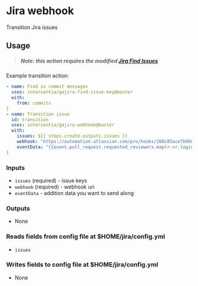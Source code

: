 # Jira webhook
Transition Jira issues


## Usage

> ##### Note: this action requires the modified [Jira Find Issues](https://github.com/intersentia/gajira-find-issue-key)


Example transition action:

```yaml
- name: Find in commit messages
  uses: intersentia/gajira-find-issue-key@master
  with:
    from: commits
}
- name: Transition issue
  id: transition
  uses: intersentia/gajira-webhook@master
  with:
    issues: ${{ steps.create.outputs.issues }}
    webhook: "https://automation.atlassian.com/pro/hooks/268c85ace7b9b03ba77a83..."
    eventData: "{{event.pull_request.requested_reviewers.map(r->r.login)}}"
}
```


### Inputs
- `issues` (required) - issue keys
- `webhook` (required) - webhook uri
- `eventData` - addition data you want to send along

### Outputs
- None

### Reads fields from config file at $HOME/jira/config.yml
- `issues`

### Writes fields to config file at $HOME/jira/config.yml
- None
